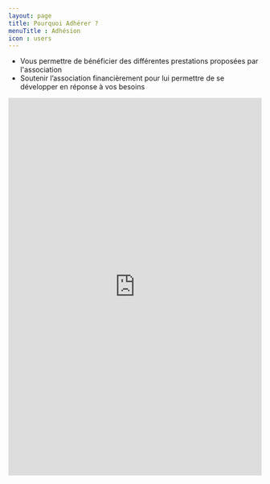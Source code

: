```yaml
---
layout: page
title: Pourquoi Adhérer ?
menuTitle : Adhésion
icon : users
---
```

<div class="row">
    <ul>
        <li>Vous permettre de bénéficier des différentes prestations proposées par l'association</li>
        <li>Soutenir l’association financièrement pour lui permettre de se développer en réponse à vos besoins</li>
    </ul>
<iframe id="haWidget" allowtransparency="true" scrolling="auto" src="https://www.helloasso.com/associations/mater-happy/adhesions/bulletin-d-adhesion-2022/widget" style="width: 100%; height: 750px; border: none;" onload="window.scroll(0, this.offsetTop)"></iframe>

</div>
